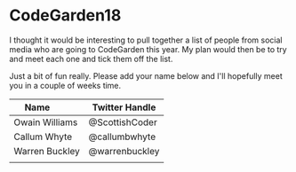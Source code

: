 # CodeGarden18
I thought it would be interesting to pull together a list of people from social media who are going to CodeGarden this year. My plan would then be to try and meet each one and tick them off the list. 

Just a bit of fun really. Please add your name below and I'll hopefully meet you in a couple of weeks time.

| Name            | Twitter Handle    |
|-----------------|-------------------|
| Owain Williams  | @ScottishCoder    |
| Callum Whyte    | @callumbwhyte     |
| Warren Buckley  | @warrenbuckley    |
|                 |                   |
